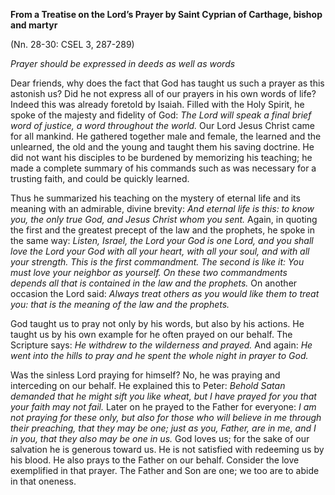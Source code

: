 

**From a Treatise on the Lord’s Prayer by Saint Cyprian of Carthage, bishop and martyr**

(Nn. 28-30: CSEL 3, 287-289)

_Prayer should be expressed in deeds as well as words_

Dear friends, why does the fact that God has taught us such a prayer as this astonish us? Did he not express all of our prayers in his own words of life? Indeed this was already foretold by Isaiah. Filled with the Holy Spirit, he spoke of the majesty and fidelity of God: _The Lord will speak a final brief word of justice, a word throughout the world._ Our Lord Jesus Christ came for all mankind. He gathered together male and female, the learned and the unlearned, the old and the young and taught them his saving doctrine. He did not want his disciples to be burdened by memorizing his teaching; he made a complete summary of his commands such as was necessary for a trusting faith, and could be quickly learned.

Thus he summarized his teaching on the mystery of eternal life and its meaning with an admirable, divine brevity: _And eternal life is this: to know you, the only true God, and Jesus Christ whom you sent._ Again, in quoting the first and the greatest precept of the law and the prophets, he spoke in the same way: _Listen, Israel, the Lord your God is one Lord, and you shall love the Lord your God with all your heart, with all your soul, and with all your strength. This is the first commandment. The second is like it: You must love your neighbor as yourself. On these two commandments depends all that is contained in the law and the prophets._ On another occasion the Lord said: _Always treat others as you would like them to treat you: that is the meaning of the law and the prophets._

God taught us to pray not only by his words, but also by his actions. He taught us by his own example for he often prayed on our behalf. The Scripture says: _He withdrew to the wilderness and prayed._ And again: _He went into the hills to pray and he spent the whole night in prayer to God._

Was the sinless Lord praying for himself? No, he was praying and interceding on our behalf. He explained this to Peter: _Behold Satan demanded that he might sift you like wheat, but I have prayed for you that your faith may not fail._ Later on he prayed to the Father for everyone: _I am not praying for these only, but also for those who will believe in me through their preaching, that they may be one; just as you, Father, are in me, and I in you, that they also may be one in us._ God loves us; for the sake of our salvation he is generous toward us. He is not satisfied with redeeming us by his blood. He also prays to the Father on our behalf. Consider the love exemplified in that prayer. The Father and Son are one; we too are to abide in that oneness.

